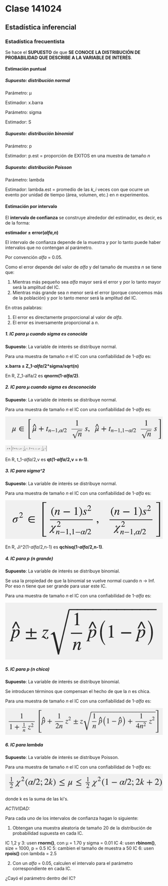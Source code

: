 # Clase 141024

## Estadística inferencial

### Estadística frecuentista

Se hace el **SUPUESTO** de que **SE CONOCE LA DISTRIBUCIÓN DE PROBABILIDAD QUE DESCRIBE A LA VARIABLE DE INTERÉS**.

#### Estimación puntual

##### Supuesto: distribución normal

Parámetro: µ

Estimador: x.barra

Parámetro: sigma

Estimador: S

##### Supuesto: distribución binomial

Parámetro: p

Estimador: p.est = proporción de EXITOS en una muestra de tamaño _n_

##### Supuesto: distribución Poisson

Parámetro: lambda

Estimador: lambda.est = promedio de las *k_i* veces con que ocurre un evento por unidad de tiempo (área, volumen, etc.) en _n_ experimentos.

#### Estimación por intervalo

El **intervalo de confianza** se construye alrededor del estimador, es decir, es de la forma:

**estimador ± error(_alfa_,_n_)**

El intervalo de confianza depende de la muestra y por lo tanto puede haber intervalos que no contengan al parámetro.

Por convención _alfa_ = 0.05.

Como el error depende del valor de _alfa_ y del tamaño de muestra _n_ se tiene que:

1. Mientras más pequeño sea _alfa_ mayor será el error y por lo tanto mayor será la amplitud del IC.
2. Mientras más grande sea _n_ menor será el error (porque conocemos más de la población) y por lo tanto menor será la amplitud del IC.

En otras palabras:

1. El error es directamente proporcional al valor de _alfa_.
2. El error es inversamente proporcional a _n_.

##### 1. IC para µ cuando sigma es conocida

**Supuesto**: La variable de interés se distribuye normal.

Para una muestra de tamaño _n_ el IC con una confiabilidad de 1-_alfa_ es:

**x.barra ± Z_1-*alfa*/2*sigma/sqrt(n)**

En R, Z_1-alfa/2 es **qnorm(1-*alfa*/2)**.

##### 2. IC para µ cuando sigma es desconocida

**Supuesto**: La variable de interés se distribuye normal.

Para una muestra de tamaño _n_ el IC con una confiabilidad de 1-_alfa_ es:

![image](more/IC2.png)

<img src="./more/IC2.png" height="20px" />

En R, t_1-*alfa*/2,v es **qt(1-*alfa*/2,v = n-1)**.

##### 3. IC para sigma^2

**Supuesto**: La variable de interés se distribuye normal.

Para una muestra de tamaño _n_ el IC con una confiabilidad de 1-_alfa_ es:

![image](more/IC3.png)

En R, Ji^2(1-_alfa_/2,n-1) es **qchisq(1-_alfa_/2,n-1)**.

##### 4.  IC para p  (n grande)

**Supuesto**: La variable de interés se distribuye binomial.

Se usa la propiedad de que la binomial se vuelve normal cuando n -> Inf. Por eso n tiene que ser grande para usar este IC.

Para una muestra de tamaño _n_ el IC con una confiabilidad de 1-_alfa_ es:

![image](more/IC4.png)

##### 5.  IC para p  (n chica)

**Supuesto**: La variable de interés se distribuye binomial.

Se introducen términos que compensan el hecho de que la _n_ es chica.

Para una muestra de tamaño _n_ el IC con una confiabilidad de 1-_alfa_ es:

![image](more/IC5.png)

##### 6. IC para lambda

**Supuesto**: La variable de interés se distribuye Poisson.

Para una muestra de tamaño _n_ el IC con una confiabilidad de 1-_alfa_ es:

![image](more/IC6.png)

donde k es la suma de las ki's.

_ACTIVIDAD:_

Para cada uno de los intervalos de confianza hagan lo siguiente:

1. Obtengan una muestra aleatoria de tamaño 20 de la distribución de probabilidad supuesta en cada IC.
	
IC 1,2 y 3: usen **rnorm()**, con µ = 1.70 y sigma = 0.01
IC 4: usen **rbinom()**, size = 1000, p = 0.5
IC 5: cambien el tamaño de muestra a 50
IC 6: usen **rpois()** con lambda = 2.5

2. Con un _alfa_ = 0.05, calculen el intervalo para el parámetro correspondiente en cada IC.

¿Cayó el parámetro dentro del IC?